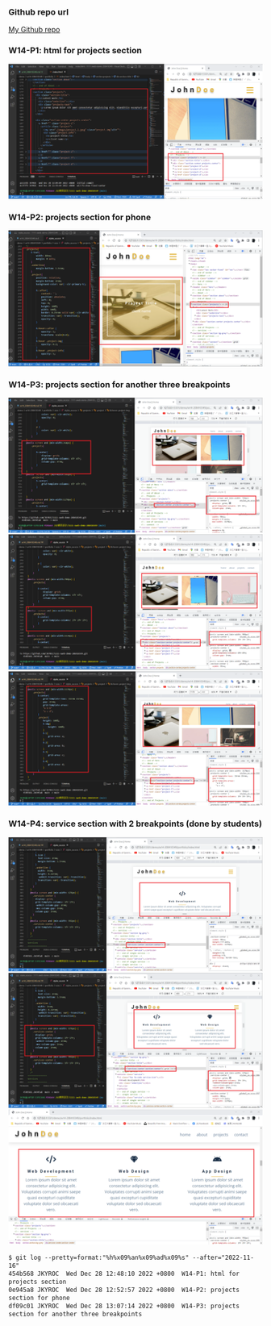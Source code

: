 ### Github repo url

[My Github repo](https://github.com/JKYROC/1111-sweb-demo-208410349.git)
### W14-P1: html for projects section

![](w14-p1.PNG)

### W14-P2: projects section for phone

![](w14-p2.PNG)

### W14-P3: projects section for another three breakpoints

![](w14-p3-1.PNG)
![](w14-p3-2.PNG)
![](w14-p3-3.PNG)

### W14-P4: service section with 2 breakpoints (done by students)

![](w14-p4-1.PNG)
![](w14-p4-2.PNG)
![](w14-p4-3.PNG)

```
$ git log --pretty=format:"%h%x09%an%x09%ad%x09%s" --after="2022-11-16"
454b568 JKYROC  Wed Dec 28 12:48:10 2022 +0800  W14-P1: html for projects section
0e945a8 JKYROC  Wed Dec 28 12:52:57 2022 +0800  W14-P2: projects section for phone
df09c01 JKYROC  Wed Dec 28 13:07:14 2022 +0800  W14-P3: projects section for another three breakpoints

```
